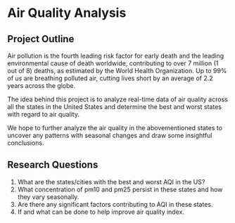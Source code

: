 # Air Quality Analysis 

## Project Outline

Air pollution is the fourth leading risk factor for early death and the leading environmental cause of death worldwide, contributing to over 7 million (1 out of 8) deaths, as estimated by the World Health Organization. Up to 99% of us are breathing polluted air, cutting lives short by an average of 2.2 years across the globe.

The idea behind this project is to analyze real-time data of air quality across all the states in the United States and determine the best and worst states with regard to air quality.

We hope to further analyze the air quality in the abovementioned states to uncover any patterns with seasonal changes and draw some insightful conclusions.

## Research Questions
1. What are the states/cities with the best and worst AQI in the US?
2. What concentration of pm10 and pm25 persist in these states and how they vary seasonally.
3. Are there any significant factors contributing to AQI in these states.
4. If and what can be done to help improve air quality index.





